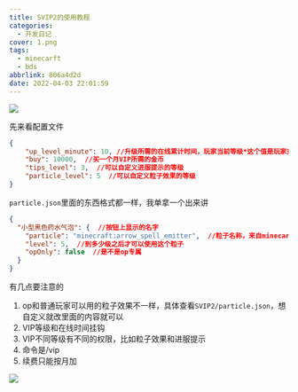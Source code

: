 ```yaml
---
title: SVIP2的使用教程
categories:
  - 开发日记
cover: 1.png
tags:
  - minecarft
  - bds
abbrlink: 806a4d2d
date: 2022-04-03 22:01:59
---
```


![](2.jpg)

先来看配置文件

``` json config.json
{
	"up_level_minute": 10, //升级所需的在线累计时间，玩家当前等级*这个值是玩家升到下一级所需的
	"buy": 10000,  //买一个月VIP所需的金币
	"tips_level": 3,  //可以自定义进服提示的等级
	"particle_level": 5  //可以自定义粒子效果的等级
}
```
`particle.json`里面的东西格式都一样，我单拿一个出来讲
``` json particle.json
{
  "小型黑色药水气泡": {  //按钮上显示的名字
    "particle": "minecraft:arrow_spell_emitter",  //粒子名称，来自minecarft wiki
    "level": 5,  //到多少级之后才可以使用这个粒子
    "opOnly": false  //是不是op专属
  }
}
```

有几点要注意的
1. op和普通玩家可以用的粒子效果不一样，具体查看`SVIP2/particle.json`，想自定义就改里面的内容就可以
2. VIP等级和在线时间挂钩
3. VIP不同等级有不同的权限，比如粒子效果和进服提示
4. 命令是/vip
5. 续费只能按月加

![](3.jpg)
